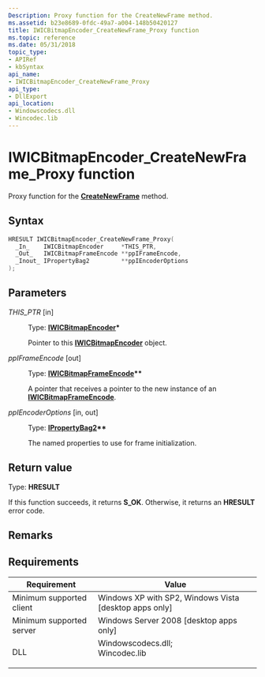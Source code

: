 ```yaml
---
Description: Proxy function for the CreateNewFrame method.
ms.assetid: b23e8689-0fdc-49a7-a004-148b50420127
title: IWICBitmapEncoder_CreateNewFrame_Proxy function
ms.topic: reference
ms.date: 05/31/2018
topic_type: 
- APIRef
- kbSyntax
api_name: 
- IWICBitmapEncoder_CreateNewFrame_Proxy
api_type: 
- DllExport
api_location: 
- Windowscodecs.dll
- Wincodec.lib
---
```


# IWICBitmapEncoder\_CreateNewFrame\_Proxy function

Proxy function for the [**CreateNewFrame**](/windows/desktop/api/Wincodec/nf-wincodec-iwicbitmapencoder-createnewframe) method.

## Syntax


```C++
HRESULT IWICBitmapEncoder_CreateNewFrame_Proxy(
  _In_    IWICBitmapEncoder     *THIS_PTR,
  _Out_   IWICBitmapFrameEncode **ppIFrameEncode,
  _Inout_ IPropertyBag2         **ppIEncoderOptions
);
```



## Parameters

<dl> <dt>

*THIS\_PTR* \[in\]
</dt> <dd>

Type: **[**IWICBitmapEncoder**](/windows/desktop/api/wincodec/nn-wincodec-iwicbitmapencoder)\***

Pointer to this [**IWICBitmapEncoder**](/windows/desktop/api/wincodec/nn-wincodec-iwicbitmapencoder) object.

</dd> <dt>

*ppIFrameEncode* \[out\]
</dt> <dd>

Type: **[**IWICBitmapFrameEncode**](/windows/desktop/api/Wincodec/nn-wincodec-iwicbitmapframeencode)\*\***

A pointer that receives a pointer to the new instance of an [**IWICBitmapFrameEncode**](/windows/desktop/api/Wincodec/nn-wincodec-iwicbitmapframeencode).

</dd> <dt>

*ppIEncoderOptions* \[in, out\]
</dt> <dd>

Type: **[IPropertyBag2](/previous-versions/windows/internet-explorer/ie-developer/platform-apis/aa768192(v=vs.85))\*\***

The named properties to use for frame initialization.

</dd> </dl>

## Return value

Type: **HRESULT**

If this function succeeds, it returns **S\_OK**. Otherwise, it returns an **HRESULT** error code.

## Remarks

## Requirements



| Requirement | Value |
|-------------------------------------|------------------------------------------------------------------------------------------------------------------------------------------------------------------|
| Minimum supported client<br/> | Windows XP with SP2, Windows Vista \[desktop apps only\]<br/>                                                                                              |
| Minimum supported server<br/> | Windows Server 2008 \[desktop apps only\]<br/>                                                                                                             |
| DLL<br/>                      | <dl> <dt>Windowscodecs.dll; </dt> <dt>Wincodec.lib</dt> </dl> |



 

